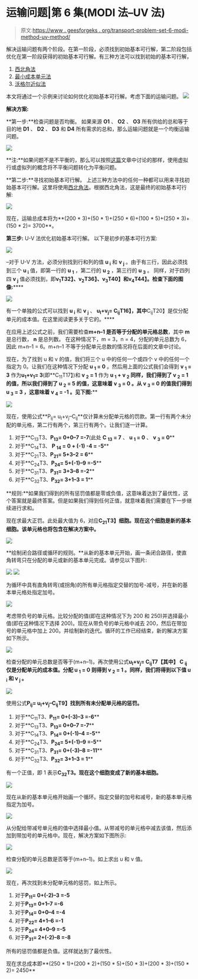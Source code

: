 # 运输问题|第 6 集(MODI 法–UV 法)

> 原文:[https://www . geesforgeks . org/transport-problem-set-6-modi-method-uv-method/](https://www.geeksforgeeks.org/transportation-problem-set-6-modi-method-uv-method/)

解决运输问题有两个阶段。在第一阶段，必须找到初始基本可行解，第二阶段包括优化在第一阶段获得的初始基本可行解。有三种方法可以找到初始的基本可行解，

1.  [西北角法](https://www.geeksforgeeks.org/transportation-problem-set-2-northwest-corner-method/)
2.  [最小成本单元法](https://www.geeksforgeeks.org/transportation-problem-set-3-least-cost-cell-method/)
3.  [沃格尔近似法](https://www.geeksforgeeks.org/transportation-problem-set-4-vogels-approximation-method/)

本文将通过一个示例来讨论如何优化初始基本可行解。考虑下面的运输问题。
![](img/3fa5c6eb9d522c873ed9786406285a82.png)

**解决方案:**

**第一步:**检查问题是否均衡。
如果来源 **O1** 、 **O2** 、 **O3** 所有供给的总和等于目的地 **D1** 、 **D2** 、 **D3** 和 **D4** 所有需求的总和，那么运输问题就是一个均衡运输问题。

![](img/c8d203e55b34e69c49a5e5d043f7abc8.png)

**注:**如果问题不是不平衡的，那么可以按照[这篇](https://www.geeksforgeeks.org/transportation-problem-set-5-unbalanced/)文章中讨论的那样，使用虚拟行或虚拟列的概念将不平衡问题转化为平衡问题。

**第二步:**寻找初始基本可行解。
上述三种方法中的任何一种都可以用来寻找初始基本可行解。这里将使用[西北角法](https://www.geeksforgeeks.org/transportation-problem-set-2-northwest-corner-method/)。根据西北角法，这是最终的初始基本可行解:

![](img/a8154772d320b3f55c8612f5f672b231.png)

现在，运输总成本将为**(200 * 3)+(50 * 1)+(250 * 6)+(100 * 5)+(250 * 3)+(150 * 2)= 3700**。

**第三步:** U-V 法优化初始基本可行解。
以下是初步的基本可行方案:

![](img/035e21be56108880aef5a9017d7bec84.png)

–对于 U-V 方法，必须分别找到行和列的值 **u <sub>i</sub>** 和 **v <sub>j</sub>** 。由于有三行，因此必须找到三个 **u <sub>i</sub>** 值，即第一行的 **u <sub>1</sub>** ，第二行的 **u <sub>2</sub>** ，第三行的 **u <sub>3</sub>** 。
同样，对于四列四 **v <sub>j</sub>** 值必须找到，即**v<sub>1</sub>T32】、**v<sub>2</sub>T36】、**v<sub>3</sub>T40】和**v<sub>4</sub>T44】。检查下面的图像:********

![](img/0b0b22e75fd2500cd3eaa78601d3422e.png)

有一个单独的公式可以找到 **u <sub>i</sub>** 和 **v <sub>j</sub>** 、
**u<sub>I</sub>+v<sub>j</sub>= C<sub>ij</sub>T16】，其中**C<sub>ij</sub>T20】是仅分配单元的成本值。在这里阅读更多关于它的。****

在应用上述公式之前，我们需要检查**m+n–1 是否等于分配的单元格总数**，其中 **m** 是总行数， **n** 是总列数。
在这种情况下，m = 3，n = 4，分配的单元总数为 6，因此 m+n–1 = 6。m+n–1 不等于分配单元总数的情况将在后面的文章中讨论。

现在，为了找到 u 和 v 的值，我们将三个 u 中的任何一个或四个 v 中的任何一个指定为 0。让我们在这种情况下分配 **u <sub>1</sub> = 0** 。然后用上面的公式我们会得到 **v <sub>1</sub> = 3** 作为**u<sub>1</sub>+v<sub>1</sub>= 3**(即**C<sub>11</sub>T17】)和 **v <sub>2</sub> = 1** 作为 **u <sub>1</sub> + v <sub>2</sub> 同样，我们得到了 **v <sub>2</sub> = 1** 的值，所以我们得到了 **u <sub>2</sub> = 5** 的值，这意味着 **v <sub>3</sub> = 0** 。从 **v <sub>3</sub> = 0** 的值我们得到 **u <sub>3</sub> = 3** ，这意味着 **v <sub>4</sub> = -1** 。见下图:****

![](img/5885007828e21c49039860a8d7ef3b41.png)

现在，使用公式**P<sub>ij</sub>= u<sub>I</sub>+v<sub>j</sub>–C<sub>ij</sub>**仅计算未分配单元格的罚款。第一行有两个未分配的单元格，第二行有两个，第三行有两个。让我们逐一计算。

1.  对于**C<sub>13</sub>T3、**P<sub>13</sub>= 0+0–7 =-7**(此处 **C <sub>13</sub> = 7** 、 **u <sub>1</sub> = 0** 、 **v <sub>3</sub> = 0****
2.  对于**C<sub>14</sub>T3、 **P <sub>14</sub> = 0 + (-1) -4 = -5****
3.  对于**C<sub>21</sub>T3、**P<sub>21</sub>= 5+3–2 = 6****
4.  对于**C<sub>24</sub>T3、**P<sub>24</sub>= 5+(-1)–9 =-5****
5.  对于**C<sub>31</sub>T3、**P<sub>31</sub>= 3+3–8 =-2****
6.  对于**C<sub>32</sub>T3、**P<sub>32</sub>= 3+1–3 = 1****

**规则:**如果我们得到的所有惩罚值都是零或负值，这意味着达到了最优性，这个答案就是最终答案。但是如果我们得到任何正值，就意味着我们需要在下一步继续进行求和。

现在求最大正罚。此处最大值为 6，对应**C<sub>21</sub>T3】细胞。现在这个细胞是新的基本细胞。该单元格也将包含在解决方案中。**

![](img/5da58cdaf0a51028877f7c4661f955c4.png)

**绘制闭合路径或循环的规则。**从新的基本单元开始，画一条闭合路径，使直角转弯只在分配的单元或新的基本单元完成。请参见以下图片:

![](img/b6715b31a12a5b9f8f39b863d1cdfe6f.png)
![](img/38478e50ec9372e4c5e97c8f99c764aa.png)

为循环中具有直角转弯(或拐角)的所有单元格指定交替的加号-减号，并在新的基本单元格处指定加号。

![](img/4d70f85250ec252bbb2a06444b674013.png)

考虑带负号的单元格。比较分配的值(即在这种情况下为 200 和 250)并选择最小值(即在这种情况下选择 200)。现在从带负号的单元格中减去 200，然后在带加号的单元格中加上 200。并绘制新的迭代。循环的工作已经结束，新的解决方案如下所示。

![](img/429ff2dfc22077afee44d591c0640678.png)

检查分配的单元总数是否等于(m+n–1)。再次使用公式**u<sub>I</sub>+v<sub>j</sub>= C<sub>ij</sub>T7【其中】 **C <sub>ij</sub>** 仅是分配单元的成本值。分配 **u <sub>1</sub> = 0** 则得到 **v <sub>2</sub> = 1** 。同样，我们将得到以下值 **u <sub>i</sub>** 和 **v <sub>j</sub>** 。**

![](img/7665a95123e16ef24b9dce2cbecb713a.png)

使用公式**P<sub>ij</sub>= u<sub>I</sub>+v<sub>j</sub>–C<sub>ij</sub>T9】找到所有未分配单元格的惩罚。**

1.  对于**C<sub>11</sub>T3、**P<sub>11</sub>= 0+(-3)–3 =-6****
2.  对于**C<sub>13</sub>T3、**P<sub>13</sub>= 0+0–7 =-7****
3.  对于**C<sub>14</sub>T3、**P<sub>14</sub>= 0+(-1)–4 =-5****
4.  对于**C<sub>24</sub>T3、**P<sub>24</sub>= 5+(-1)–9 =-5****
5.  对于**C<sub>31</sub>T3、**P<sub>31</sub>= 0+(-3)–8 =-11****
6.  对于**C<sub>32</sub>T3、**P<sub>32</sub>= 3+1–3 = 1****

有一个正值，即 1 表示**C<sub>32</sub>T3。现在这个细胞变成了新的基本细胞。**

![](img/024567b90ad496e6742cfbfdcdaca1dc.png)

现在从新的基本单元格开始画一个循环。指定交替的加号和减号，新的基本单元格指定为加号。

![](img/f37308460517205fa95485cbfe7a0e8a.png)

从分配给带减号单元格的值中选择最小值。从带减号的单元格中减去该值，然后添加到带加号的单元格中。现在，解决方案如下图所示:

![](img/949f7bbdb3f9240a1baef1cf113efd28.png)

检查分配的单元总数是否等于(m+n–1)。如上求出 u 和 v 值。

![](img/e4d1c2ef1d3a62e0ec1091a26a837db6.png)

现在，再次找到未分配单元格的惩罚，如上所示。

1.  对于**P<sub>11</sub>= 0+(-2)–3 =-5**
2.  对于**P<sub>13</sub>= 0+1–7 =-6**
3.  对于**P<sub>14</sub>= 0+0–4 =-4**
4.  对于**P<sub>22</sub>= 4+1–6 =-1**
5.  对于**P<sub>24</sub>= 4+0–9 =-5**
6.  对于**P<sub>31</sub>= 2+(-2)–8 =-8**

所有的惩罚值都是负值。这样就达到了最优性。

现在求总成本即**(250 * 1)+(200 * 2)+(150 * 5)+(50 * 3)+(200 * 3)+(150 * 2)= 2450**